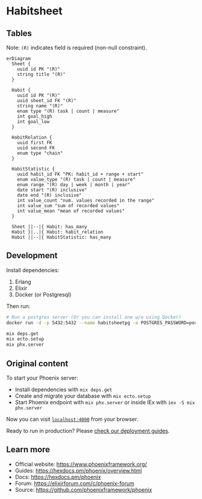 # Habitsheet

## Tables

Note: `(R)` indicates field is required (non-null constraint).

```mermaid
erDiagram
  Sheet {
    uuid id PK "(R)"
    string title "(R)"
  }

  Habit {
    uuid id PK "(R)"
    uuid sheet_id FK "(R)"
    string name "(R)"
    enum type "(R) task | count | measure"
    int goal_high
    int goal_low
  }

  HabitRelation {
    uuid first FK
    uuid second FK
    enum type "chain"
  }

  HabitStatistic {
    uuid habit_id FK "PK: habit_id + range + start"
    enum value_type "(R) task | count | measure"
    enum range "(R) day | week | month | year"
    date start "(R) inclusive"
    date end "(R) inclusive"
    int value_count "num. values recorded in the range" 
    int value_sum "sum of recorded values"
    int value_mean "mean of recorded values"
  }

  Sheet ||--|{ Habit: has_many
  Habit }|..|{ Habit: habit_relation
  Habit ||--|{ HabitStatistic: has_many
```

## Development

Install dependencies:

1. Erlang
2. Elixir
3. Docker (or Postgresql)

Then run:

```bash
# Run a postgres server (Or you can install one w/o using Docker)
docker run -d -p 5432:5432 --name habitsheetpg -e POSTGRES_PASSWORD=postgres postgres:15 

mix deps.get
mix ecto.setup
mix phx.server
```

## Original content

To start your Phoenix server:

  * Install dependencies with `mix deps.get`
  * Create and migrate your database with `mix ecto.setup`
  * Start Phoenix endpoint with `mix phx.server` or inside IEx with `iex -S mix phx.server`

Now you can visit [`localhost:4000`](http://localhost:4000) from your browser.

Ready to run in production? Please [check our deployment guides](https://hexdocs.pm/phoenix/deployment.html).

## Learn more

  * Official website: https://www.phoenixframework.org/
  * Guides: https://hexdocs.pm/phoenix/overview.html
  * Docs: https://hexdocs.pm/phoenix
  * Forum: https://elixirforum.com/c/phoenix-forum
  * Source: https://github.com/phoenixframework/phoenix
